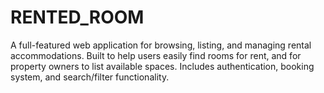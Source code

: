 # RENTED_ROOM
A full-featured web application for browsing, listing, and managing rental accommodations. Built to help users easily find rooms for rent, and for property owners to list available spaces. Includes authentication, booking system, and search/filter functionality.
